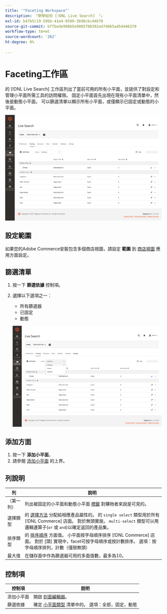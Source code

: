 ```yaml
---
title: '"Faceting Workspace"'
description: 「學學如何 [!DNL Live Search] 「」
exl-id: b47b5c19-59bb-41e4-9599-3b90cbc44b70
source-git-commit: bffbede99865e9085f60392e474065a454446370
workflow-type: tm+mt
source-wordcount: '262'
ht-degree: 0%

---
```


# Faceting工作區

的 [!DNL Live Search] 工作區列出了當前可用的所有小平面，並提供了對設定和管理小平面所需工具的訪問權限。 固定小平面首先出現在現有小平面清單中，然後是動態小平面。 可以篩選清單以顯示所有小平面，或僅顯示已固定或動態的小平面。

![Faceting工作區](assets/faceting-workspace.png)

## 設定範圍

如果您的Adobe Commerce安裝包含多個商店視圖，請設定 **範圍** 到 [商店視圖](https://docs.magento.com/user-guide/configuration/scope.html) 應用方面設定。

## 篩選清單

1. 按一下 **篩選依據** 控制項。
1. 選擇以下選項之一：

   * 所有篩選器
   * 已固定
   * 動態

   ![Faceting工作區](assets/facets-filter-by.png)

## 添加方面

1. 按一下 **添加小平面**。
1. 請參閱 [添加小平面](facets-add.md) 的上界。

## 列說明

| 列 | 說明 |
|--- |--- |
| （第一列） | 列出被固定的小平面和動態小平面 [標籤](facets-type.md) 對購物者來說是可見的。 |
| 選擇類型 | 的 [選擇方法](facets-type.md) 分配給相應產品屬性的。 的 `single select` 類型用於所有 [!DNL Commerce] 店面。 對於無頭實施， `multi-select` 類型可以用邏輯運算子(`or` 或 `and`)以確定返回的產品集。 |
| 排序類型 | 的 [排序順序](facets-type.md) 方面值。 小平面按字母順序排序 [!DNL Commerce] 店面。 對於 [頭] 實現中，facet可按字母順序或按計數排序。 選項：按字母順序排列，計數（僅限無頭） |
| 最大值 | 在儲存面中作為篩選器可用的多面值數，最多為10。 |

## 控制項

| 控制項 | 說明 |
|--- |--- |
| 添加小平面 | 開啟 [刻面編輯器](facets-add.md)。 |
| 篩選依據 | 確定 [小平面類型](facets-type.md) 清單中的。 選項：全部，固定，動態 |
